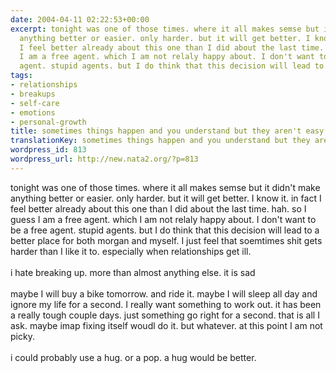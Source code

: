 ```yaml
---
date: 2004-04-11 02:22:53+00:00
excerpt: tonight was one of those times. where it all makes semse but it didn't make
  anything better or easier. only harder. but it will get better. I know it. in fact
  I feel better already about this one than I did about the last time. hah. so I guess
  I am a free agent. which I am not relaly happy about. I don't want to be a free
  agent. stupid agents. but I do think that this decision will lead to a be...
tags:
- relationships
- breakups
- self-care
- emotions
- personal-growth
title: sometimes things happen and you understand but they aren't easy
translationKey: sometimes things happen and you understand but they aren't easy
wordpress_id: 813
wordpress_url: http://new.nata2.org/?p=813
---
```


tonight was one of those times. where it all makes semse but it didn't make anything better or easier. only harder. but it will get better. I know it. in fact I feel better already about this one than I did about the last time. hah. so I guess I am a free agent. which I am not relaly happy about. I don't want to be a free agent. stupid agents. but I do think that this decision will lead to a better place for both morgan and myself. I just feel that soemtimes shit gets harder than I like it to. especially when relationships get ill. <Br><br/>i hate breaking up. more than almost anything else. it is sad<br/><br/>maybe I will buy a bike tomorrow. and ride it. maybe I will sleep all day and ignore my life for a second. I really want something to work out. it has been a really tough couple days. just something go right for a second. that is all I ask. maybe imap fixing itself woudl do it. but whatever. at this point I am not picky. <br/><br/>i could probably use a hug. or a pop. a hug would be better.
